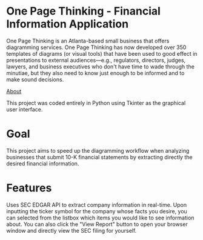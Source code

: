 One Page Thinking - Financial Information Application
====================

One Page Thinking is an Atlanta-based small business that offers diagramming services. One Page Thinking has now developed over 350 templates of diagrams (or visual tools) that have been used to good effect in presentations to external audiences—e.g., regulators, directors, judges, lawyers, and business executives who don't have time to wade through the minutiae, but they also need to know just enough to be informed and to make sound decisions.

[About](https://www.onepagethinking.net/about)

This project was coded entirely in Python using Tkinter as the graphical user interface.

# Goal
This project aims to speed up the diagramming workflow when analyzing businesses that submit 10-K financial statements by extracting directly the desired financial information.
# Features
Uses SEC EDGAR API to extract company information in real-time. Upon inputting the ticker symbol for the company whose facts you desire, you can selected from the listbox which items you would like to see information about. You can also click the "View Report" button to open your browser window and directly view the SEC filing for yourself.
